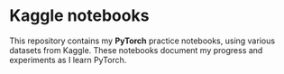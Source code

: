 # Kaggle notebooks
This repository contains my **PyTorch** practice notebooks, using various datasets from Kaggle. These notebooks document my progress and experiments as I learn PyTorch.
